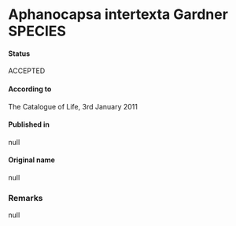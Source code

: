 # Aphanocapsa intertexta Gardner SPECIES

#### Status
ACCEPTED

#### According to
The Catalogue of Life, 3rd January 2011

#### Published in
null

#### Original name
null

### Remarks
null